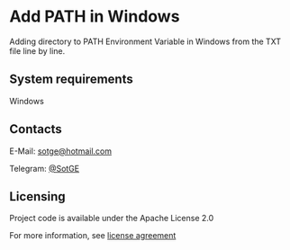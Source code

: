 Add PATH in Windows
=====
Adding directory to PATH Environment Variable in Windows from the TXT file line by line.

System requirements
-------------------
Windows

Contacts
--------
E-Mail: sotge@hotmail.com

Telegram: [@SotGE](https://t.me/sotge)

Licensing
---------
Project code is available under the Apache License 2.0

For more information, see [license agreement](LICENSE)